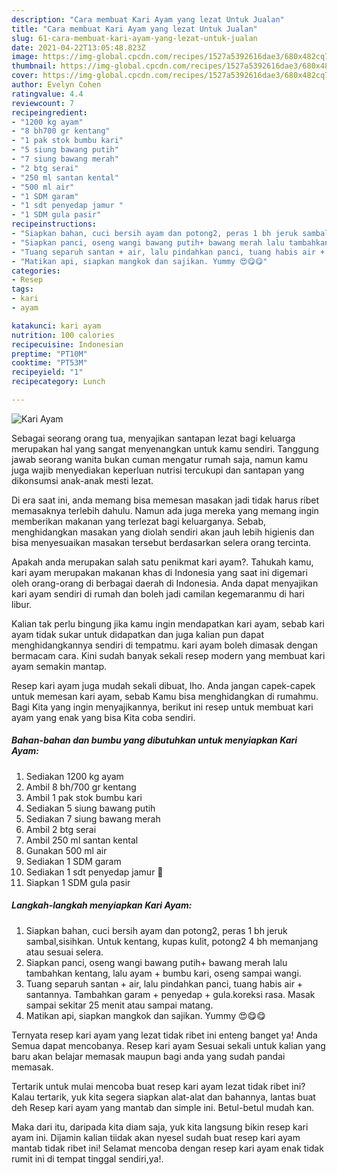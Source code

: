 ```yaml
---
description: "Cara membuat Kari Ayam yang lezat Untuk Jualan"
title: "Cara membuat Kari Ayam yang lezat Untuk Jualan"
slug: 61-cara-membuat-kari-ayam-yang-lezat-untuk-jualan
date: 2021-04-22T13:05:48.823Z
image: https://img-global.cpcdn.com/recipes/1527a5392616dae3/680x482cq70/kari-ayam-foto-resep-utama.jpg
thumbnail: https://img-global.cpcdn.com/recipes/1527a5392616dae3/680x482cq70/kari-ayam-foto-resep-utama.jpg
cover: https://img-global.cpcdn.com/recipes/1527a5392616dae3/680x482cq70/kari-ayam-foto-resep-utama.jpg
author: Evelyn Cohen
ratingvalue: 4.4
reviewcount: 7
recipeingredient:
- "1200 kg ayam"
- "8 bh700 gr kentang"
- "1 pak stok bumbu kari"
- "5 siung bawang putih"
- "7 siung bawang merah"
- "2 btg serai"
- "250 ml santan kental"
- "500 ml air"
- "1 SDM garam"
- "1 sdt penyedap jamur "
- "1 SDM gula pasir"
recipeinstructions:
- "Siapkan bahan, cuci bersih ayam dan potong2, peras 1 bh jeruk sambal,sisihkan. Untuk kentang, kupas kulit, potong2 4 bh memanjang atau sesuai selera."
- "Siapkan panci, oseng wangi bawang putih+ bawang merah lalu tambahkan kentang, lalu ayam + bumbu kari, oseng sampai wangi."
- "Tuang separuh santan + air, lalu pindahkan panci, tuang habis air + santannya. Tambahkan garam + penyedap + gula.koreksi rasa. Masak sampai sekitar 25 menit atau sampai matang."
- "Matikan api, siapkan mangkok dan sajikan. Yummy 😍😋😋"
categories:
- Resep
tags:
- kari
- ayam

katakunci: kari ayam 
nutrition: 100 calories
recipecuisine: Indonesian
preptime: "PT10M"
cooktime: "PT53M"
recipeyield: "1"
recipecategory: Lunch

---
```



![Kari Ayam](https://img-global.cpcdn.com/recipes/1527a5392616dae3/680x482cq70/kari-ayam-foto-resep-utama.jpg)

Sebagai seorang orang tua, menyajikan santapan lezat bagi keluarga merupakan hal yang sangat menyenangkan untuk kamu sendiri. Tanggung jawab seorang  wanita bukan cuman mengatur rumah saja, namun kamu juga wajib menyediakan keperluan nutrisi tercukupi dan santapan yang dikonsumsi anak-anak mesti lezat.

Di era  saat ini, anda memang bisa memesan masakan jadi tidak harus ribet memasaknya terlebih dahulu. Namun ada juga mereka yang memang ingin memberikan makanan yang terlezat bagi keluarganya. Sebab, menghidangkan masakan yang diolah sendiri akan jauh lebih higienis dan bisa menyesuaikan masakan tersebut berdasarkan selera orang tercinta. 



Apakah anda merupakan salah satu penikmat kari ayam?. Tahukah kamu, kari ayam merupakan makanan khas di Indonesia yang saat ini digemari oleh orang-orang di berbagai daerah di Indonesia. Anda dapat menyajikan kari ayam sendiri di rumah dan boleh jadi camilan kegemaranmu di hari libur.

Kalian tak perlu bingung jika kamu ingin mendapatkan kari ayam, sebab kari ayam tidak sukar untuk didapatkan dan juga kalian pun dapat menghidangkannya sendiri di tempatmu. kari ayam boleh dimasak dengan bermacam cara. Kini sudah banyak sekali resep modern yang membuat kari ayam semakin mantap.

Resep kari ayam juga mudah sekali dibuat, lho. Anda jangan capek-capek untuk memesan kari ayam, sebab Kamu bisa menghidangkan di rumahmu. Bagi Kita yang ingin menyajikannya, berikut ini resep untuk membuat kari ayam yang enak yang bisa Kita coba sendiri.

<!--inarticleads1-->

##### Bahan-bahan dan bumbu yang dibutuhkan untuk menyiapkan Kari Ayam:

1. Sediakan 1200 kg ayam
1. Ambil 8 bh/700 gr kentang
1. Ambil 1 pak stok bumbu kari
1. Sediakan 5 siung bawang putih
1. Sediakan 7 siung bawang merah
1. Ambil 2 btg serai
1. Ambil 250 ml santan kental
1. Gunakan 500 ml air
1. Sediakan 1 SDM garam
1. Sediakan 1 sdt penyedap jamur 🍄
1. Siapkan 1 SDM gula pasir




<!--inarticleads2-->

##### Langkah-langkah menyiapkan Kari Ayam:

1. Siapkan bahan, cuci bersih ayam dan potong2, peras 1 bh jeruk sambal,sisihkan. Untuk kentang, kupas kulit, potong2 4 bh memanjang atau sesuai selera.
1. Siapkan panci, oseng wangi bawang putih+ bawang merah lalu tambahkan kentang, lalu ayam + bumbu kari, oseng sampai wangi.
1. Tuang separuh santan + air, lalu pindahkan panci, tuang habis air + santannya. Tambahkan garam + penyedap + gula.koreksi rasa. Masak sampai sekitar 25 menit atau sampai matang.
1. Matikan api, siapkan mangkok dan sajikan. Yummy 😍😋😋




Ternyata resep kari ayam yang lezat tidak ribet ini enteng banget ya! Anda Semua dapat mencobanya. Resep kari ayam Sesuai sekali untuk kalian yang baru akan belajar memasak maupun bagi anda yang sudah pandai memasak.

Tertarik untuk mulai mencoba buat resep kari ayam lezat tidak ribet ini? Kalau tertarik, yuk kita segera siapkan alat-alat dan bahannya, lantas buat deh Resep kari ayam yang mantab dan simple ini. Betul-betul mudah kan. 

Maka dari itu, daripada kita diam saja, yuk kita langsung bikin resep kari ayam ini. Dijamin kalian tiidak akan nyesel sudah buat resep kari ayam mantab tidak ribet ini! Selamat mencoba dengan resep kari ayam enak tidak rumit ini di tempat tinggal sendiri,ya!.

